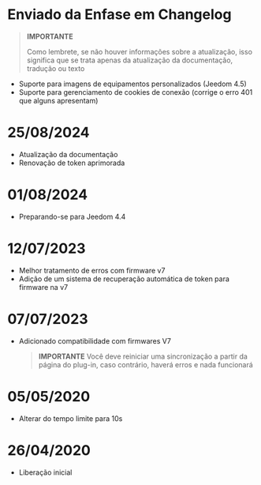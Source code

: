 # Enviado da Enfase em Changelog

>**IMPORTANTE**
>
>Como lembrete, se não houver informações sobre a atualização, isso significa que se trata apenas da atualização da documentação, tradução ou texto

- Suporte para imagens de equipamentos personalizados (Jeedom 4.5)
- Suporte para gerenciamento de cookies de conexão (corrige o erro 401 que alguns apresentam)

# 25/08/2024

- Atualização da documentação
- Renovação de token aprimorada

# 01/08/2024

- Preparando-se para Jeedom 4.4

# 12/07/2023

- Melhor tratamento de erros com firmware v7
- Adição de um sistema de recuperação automática de token para firmware na v7

# 07/07/2023

- Adicionado compatibilidade com firmwares V7

  >**IMPORTANTE**
  > Você deve reiniciar uma sincronização a partir da página do plug-in, caso contrário, haverá erros e nada funcionará

# 05/05/2020

- Alterar do tempo limite para 10s

# 26/04/2020

- Liberação inicial
